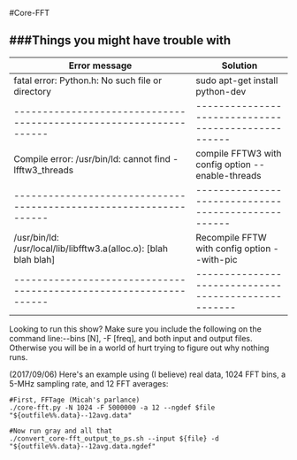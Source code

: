 #Core-FFT

###Things you might have trouble with
-----------------------------------------------------------------------------------------------------------------------
Error message                                                     | Solution                                          |
------------------------------------------------------------------|---------------------------------------------------|
fatal error: Python.h: No such file or directory                  | sudo apt-get install python-dev                   |
------------------------------------------------------------------|---------------------------------------------------|
Compile error: /usr/bin/ld: cannot find -lfftw3_threads           | compile FFTW3 with config option --enable-threads |
------------------------------------------------------------------|---------------------------------------------------|
/usr/bin/ld: /usr/local/lib/libfftw3.a(alloc.o): [blah blah blah] | Recompile FFTW with config option --with-pic      |
------------------------------------------------------------------|----------------------------------------------------


Looking to run this show? Make sure you include the following on the command line:--bins [N], -F [freq], and both input and output files. Otherwise you will be in a world of hurt trying to figure out why nothing runs.

(2017/09/06) Here's an example using (I believe) real data, 1024 FFT bins, a 5-MHz sampling rate, and 12 FFT averages:
```
#First, FFTage (Micah's parlance)
./core-fft.py -N 1024 -F 5000000 -a 12 --ngdef $file "${outfile%%.data}--12avg.data"

#Now run gray and all that
./convert_core-fft_output_to_ps.sh --input ${file} -d "${outfile%%.data}--12avg.data.ngdef"
```
